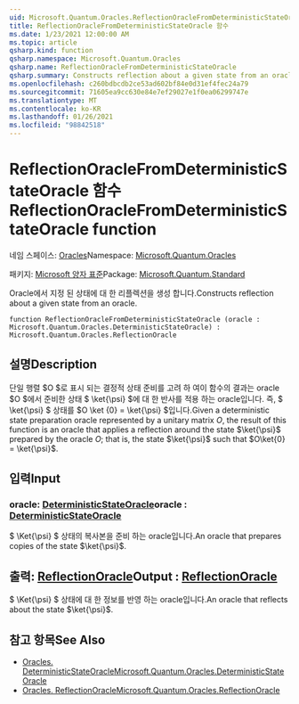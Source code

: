 ```yaml
---
uid: Microsoft.Quantum.Oracles.ReflectionOracleFromDeterministicStateOracle
title: ReflectionOracleFromDeterministicStateOracle 함수
ms.date: 1/23/2021 12:00:00 AM
ms.topic: article
qsharp.kind: function
qsharp.namespace: Microsoft.Quantum.Oracles
qsharp.name: ReflectionOracleFromDeterministicStateOracle
qsharp.summary: Constructs reflection about a given state from an oracle.
ms.openlocfilehash: c260bdbcdb2ce53ad602bf84e0d31ef4fec24a79
ms.sourcegitcommit: 71605ea9cc630e84e7ef29027e1f0ea06299747e
ms.translationtype: MT
ms.contentlocale: ko-KR
ms.lasthandoff: 01/26/2021
ms.locfileid: "98842518"
---
```

# <a name="reflectionoraclefromdeterministicstateoracle-function"></a><span data-ttu-id="15c42-102">ReflectionOracleFromDeterministicStateOracle 함수</span><span class="sxs-lookup"><span data-stu-id="15c42-102">ReflectionOracleFromDeterministicStateOracle function</span></span>

<span data-ttu-id="15c42-103">네임 스페이스: [Oracles](xref:Microsoft.Quantum.Oracles)</span><span class="sxs-lookup"><span data-stu-id="15c42-103">Namespace: [Microsoft.Quantum.Oracles](xref:Microsoft.Quantum.Oracles)</span></span>

<span data-ttu-id="15c42-104">패키지: [Microsoft 양자 표준](https://nuget.org/packages/Microsoft.Quantum.Standard)</span><span class="sxs-lookup"><span data-stu-id="15c42-104">Package: [Microsoft.Quantum.Standard](https://nuget.org/packages/Microsoft.Quantum.Standard)</span></span>


<span data-ttu-id="15c42-105">Oracle에서 지정 된 상태에 대 한 리플렉션을 생성 합니다.</span><span class="sxs-lookup"><span data-stu-id="15c42-105">Constructs reflection about a given state from an oracle.</span></span>

```qsharp
function ReflectionOracleFromDeterministicStateOracle (oracle : Microsoft.Quantum.Oracles.DeterministicStateOracle) : Microsoft.Quantum.Oracles.ReflectionOracle
```


## <a name="description"></a><span data-ttu-id="15c42-106">설명</span><span class="sxs-lookup"><span data-stu-id="15c42-106">Description</span></span>

<span data-ttu-id="15c42-107">단일 행렬 $O $로 표시 되는 결정적 상태 준비를 고려 하 여이 함수의 결과는 oracle $O $에서 준비한 상태 $ \ket{\psi} $에 대 한 반사를 적용 하는 oracle입니다. 즉, $ \ket{\psi} $ 상태를 $O \ket {0} = \ket{\psi} $입니다.</span><span class="sxs-lookup"><span data-stu-id="15c42-107">Given a deterministic state preparation oracle represented by a unitary matrix $O$, the result of this function is an oracle that applies a reflection around the state $\ket{\psi}$ prepared by the oracle $O$; that is, the state $\ket{\psi}$ such that $O\ket{0} = \ket{\psi}$.</span></span>

## <a name="input"></a><span data-ttu-id="15c42-108">입력</span><span class="sxs-lookup"><span data-stu-id="15c42-108">Input</span></span>

### <a name="oracle--deterministicstateoracle"></a><span data-ttu-id="15c42-109">oracle: [DeterministicStateOracle](xref:Microsoft.Quantum.Oracles.DeterministicStateOracle)</span><span class="sxs-lookup"><span data-stu-id="15c42-109">oracle : [DeterministicStateOracle](xref:Microsoft.Quantum.Oracles.DeterministicStateOracle)</span></span>

<span data-ttu-id="15c42-110">$ \Ket{\psi} $ 상태의 복사본을 준비 하는 oracle입니다.</span><span class="sxs-lookup"><span data-stu-id="15c42-110">An oracle that prepares copies of the state $\ket{\psi}$.</span></span>



## <a name="output--reflectionoracle"></a><span data-ttu-id="15c42-111">출력: [ReflectionOracle](xref:Microsoft.Quantum.Oracles.ReflectionOracle)</span><span class="sxs-lookup"><span data-stu-id="15c42-111">Output : [ReflectionOracle](xref:Microsoft.Quantum.Oracles.ReflectionOracle)</span></span>

<span data-ttu-id="15c42-112">$ \Ket{\psi} $ 상태에 대 한 정보를 반영 하는 oracle입니다.</span><span class="sxs-lookup"><span data-stu-id="15c42-112">An oracle that reflects about the state $\ket{\psi}$.</span></span>

## <a name="see-also"></a><span data-ttu-id="15c42-113">참고 항목</span><span class="sxs-lookup"><span data-stu-id="15c42-113">See Also</span></span>

- [<span data-ttu-id="15c42-114">Oracles. DeterministicStateOracle</span><span class="sxs-lookup"><span data-stu-id="15c42-114">Microsoft.Quantum.Oracles.DeterministicStateOracle</span></span>](xref:Microsoft.Quantum.Oracles.DeterministicStateOracle)
- [<span data-ttu-id="15c42-115">Oracles. ReflectionOracle</span><span class="sxs-lookup"><span data-stu-id="15c42-115">Microsoft.Quantum.Oracles.ReflectionOracle</span></span>](xref:Microsoft.Quantum.Oracles.ReflectionOracle)
